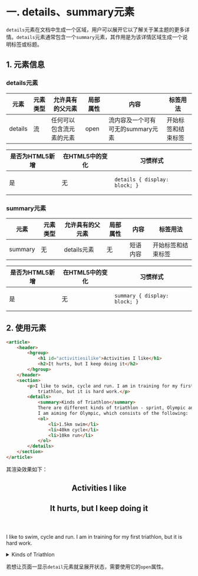 # 一. details、summary元素

`details`元素在文档中生成一个区域，用户可以展开它以了解关于某主题的更多详情。`details`元素通常包含一个`summary`元素，其作用是为该详情区域生成一个说明标签或标题。

## 1. 元素信息

### details元素

| 元素    | 元素类型 | 允许具有的父元素         | 局部属性 | 内容                              | 标签用法           |
| ------- | -------- | ------------------------ | -------- | --------------------------------- | ------------------ |
| details | 流       | 任何可以包含流元素的元素 | open     | 流内容及一个可有可无的summary元素 | 开始标签和结束标签 |

| 是否为HTML5新增 | 在HTML5中的变化 | 习惯样式                                            |
| --------------- | --------------- | --------------------------------------------------- |
| 是              | 无              | <pre><code>details { display: block; }</code></pre> |

### summary元素

| 元素    | 元素类型 | 允许具有的父元素 | 局部属性 | 内容     | 标签用法           |
| ------- | -------- | ---------------- | -------- | -------- | ------------------ |
| summary | 无       | details元素      | 无       | 短语内容 | 开始标签和结束标签 |

| 是否为HTML5新增 | 在HTML5中的变化 | 习惯样式                                            |
| --------------- | --------------- | --------------------------------------------------- |
| 是              | 无              | <pre><code>summary { display: block; }</code></pre> |

## 2. 使用元素

```html
<article>
    <header>
        <hgroup>
            <h1 id="activitiesilike">Activities I like</h1>
            <h2>It hurts, but I keep doing it</h2>
        </hgroup>
    </header>
    <section>
        <p>I like to swim, cycle and run. I am in training for my first
            triathlon, but it is hard work.</p>
        <details>
            <summary>Kinds of Triathlon</summary>
            There are different kinds of triathlon - sprint, Olympic and so on.
            I am aiming for Olympic, which consists of the following:
            <ol>
                <li>1.5km swim</li>
                <li>40km cycle</li>
                <li>10km run</li>
            </ol>
        </details>
    </section>
</article>
```

其渲染效果如下：

<article>
    <header>
        <hgroup>
            <h1 id="activitiesilike">Activities I like</h1>
            <h2>It hurts, but I keep doing it</h2>
        </hgroup>
    </header>
    <section>
        <p>I like to swim, cycle and run. I am in training for my first
            triathlon, but it is hard work.</p>
        <details>
            <summary>Kinds of Triathlon</summary>
            There are different kinds of triathlon - sprint, Olympic and so on.
            I am aiming for Olympic, which consists of the following:
            <ol>
                <li>1.5km swim</li>
                <li>40km cycle</li>
                <li>10km run</li>
            </ol>
        </details>
    </section>
</article>

若想让页面一显示`detail`元素就呈展开状态，需要使用它的`open`属性。